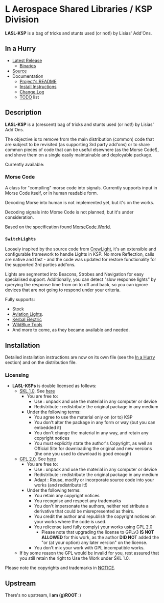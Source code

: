# L Aerospace Shared Libraries / KSP Division

**LASL-KSP** is a bag of tricks and stunts used (or not!) by Lisias' Add'Ons.


## In a Hurry

* [Latest Release](https://github.com/net-lisias-ksp/LASL-KSP/releases)
    + [Binaries](https://github.com/net-lisias-ksp/LASL-KSP/tree/Archive)
* [Source](https://github.com/net-lisias-ksp/LASL-KSP)
* Documentation
    + [Project's README](https://github.com/net-lisias-ksp/LASL-KSP/blob/master/README.md)
    + [Install Instructions](https://github.com/net-lisias-ksp/LASL-KSP/blob/master/INSTALL.md)
    + [Change Log](./CHANGE_LOG.md)
    + [TODO](./TODO.md) list


## Description


**LASL-KSP** is a (crescent) bag of tricks and stunts used (or not!) by Lisias' Add'Ons.

The objective is to remove from the main distribution (common) code that are subject to be revisited (as supporting 3rd party add'ons) or to share common pieces of code that can be useful elsewhere (as the Morse Code!), and shove them on a single easily maintainable and deployable package.

Currently available:

### Morse Code

A class for "compiling" morse code into signals. Currently supports input in Morse Code itself, or in human readable form.

Decoding Morse into human is not implemented yet, but it's on the works.

Decoding signals into Morse Code is not planned, but it's under consideration.

Based on the specification found [MorseCode.World](https://morsecode.world/international/morse.html).


### `SwitchLights`

Loosely inspired by the source code from [CrewLight](https://github.com/Li0n-0/CrewLight), it's an extensible and configurable framework to handle Lights in KSP. No more Reflection, calls are native and fast - and the code was updated for restore functionality for the supported 3rd parties add'ons.

Lights are segmented into Beacons, Strobes and Navigation for easy specialised support. Additionally, you can detect "slow response lights" by querying the response time from on to off and back, so you can ignore devices that are not going to respond under your criteria.

Fully supports:

* Stock
* [Aviation Lights](https://forum.kerbalspaceprogram.com/index.php?/topic/211781-*/).
* [Kerbal Electric](https://forum.kerbalspaceprogram.com/index.php?/topic/165449-*/)
* [WildBlue Tools](https://forum.kerbalspaceprogram.com/index.php?/topic/163889-wild-blue-industries-crafts/)
* And more to come, as they became available and needed.


## Installation

Detailed installation instructions are now on its own file (see the [In a Hurry](#in-a-hurry) section) and on the distribution file.

### Licensing

* **LASL-KSPs** is double licensed as follows:
	+ [SKL 1.0](https://ksp.lisias.net/SKL-1_0.txt). See [here](./LICENSE.KSPe.SKL-1_0)
		+ You are free to:
			- Use : unpack and use the material in any computer or device
			- Redistribute : redistribute the original package in any medium
		+ Under the following terms:
			- You agree to use the material only on (or to) KSP
			- You don't alter the package in any form or way (but you can embedded it)
			- You don't change the material in any way, and retain any copyright notices
			- You must explicitly state the author's Copyright, as well an Official Site for downloading the original and new versions (the one you used to download is good enough)
	+ [GPL 2.0](https://www.gnu.org/licenses/gpl-2.0.txt). See [here](./LICENSE.KSPe.GPL-2_0)
		+ You are free to:
			- Use : unpack and use the material in any computer or device
			- Redistribute : redistribute the original package in any medium
			- Adapt : Reuse, modify or incorporate source code into your works (and redistribute it!) 
		+ Under the following terms:
			- You retain any copyright notices
			- You recognise and respect any trademarks
			- You don't impersonate the authors, neither redistribute a derivative that could be misrepresented as theirs.
			- You credit the author and republish the copyright notices on your works where the code is used.
			- You relicense (and fully comply) your works using GPL 2.0
				- Please note that upgrading the license to GPLv3 **IS NOT ALLOWED** for this work, as the author **DID NOT** added the "or (at your option) any later version" on the license.
			- You don't mix your work with GPL incompatible works.
	* If by some reason the GPL would be invalid for you, rest assured that you still retain the right to Use the Work under SKL 1.0. 

Please note the copyrights and trademarks in [NOTICE](./NOTICE).


## Upstream

There's no upstream, **I am (g)ROOT** :)
